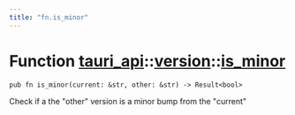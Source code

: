 ```yaml
---
title: "fn.is_minor"
---
```


# Function [tauri_api](/docs/api/rust/tauri_api/../index.html)::​[version](/docs/api/rust/tauri_api/index.html)::​[is_minor](/docs/api/rust/tauri_api/)

    pub fn is_minor(current: &str, other: &str) -> Result<bool>

Check if a the "other" version is a minor bump from the "current"
